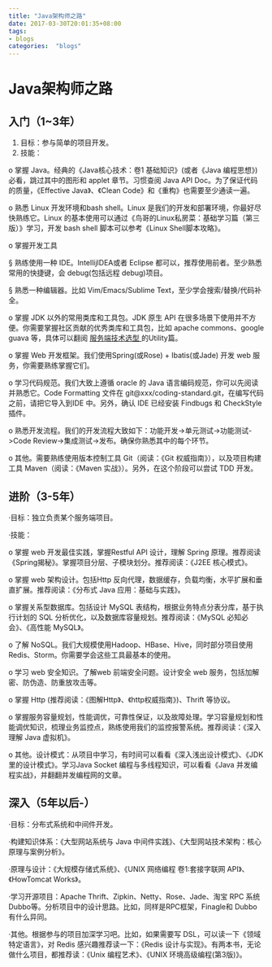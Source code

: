 ```yaml
---
title: "Java架构师之路"
date: 2017-03-30T20:01:35+08:00
tags:
- blogs
categories:  "blogs" 
---
```

# Java架构师之路

## 入门（1~3年）

1. 目标：参与简单的项目开发。
2. 技能：

o   掌握 Java。经典的《Java核心技术：卷1 基础知识》(或者《Java 编程思想》)必看，跳过其中的图形和 applet 章节。习惯查阅 Java API Doc。为了保证代码的质量，《Effective Java》、《Clean Code》和《重构》也需要至少通读一遍。

o   熟悉 Linux 开发环境和bash shell。Linux 是我们的开发和部署环境，你最好尽快熟练它。Linux 的基本使用可以通过《鸟哥的Linux私房菜：基础学习篇（第三版）》学习，开发 bash shell 脚本可以参考《Linux Shell脚本攻略》。

o   掌握开发工具

§ 熟练使用一种 IDE。IntellijIDEA或者 Eclipse 都可以，推荐使用前者。至少熟悉常用的快捷键，会 debug(包括远程 debug)项目。

§ 熟悉一种编辑器。比如 Vim/Emacs/Sublime Text，至少学会搜索/替换/代码补全。

o   掌握 JDK 以外的常用类库和工具包。JDK 原生 API 在很多场景下使用并不方便。你需要掌握社区贡献的优秀类库和工具包，比如 apache commons、google guava 等，具体可以翻阅 [服务端技术选型 ](https://link.zhihu.com/?target=http%3A//xielong.me/2015/04/17/%25E6%259C%258D%25E5%258A%25A1%25E7%25AB%25AF%25E6%258A%2580%25E6%259C%25AF%25E9%2580%2589%25E5%259E%258B/)的Utility篇。

o   掌握 Web 开发框架。我们使用Spring(或Rose) + Ibatis(或Jade) 开发 web 服务，你需要熟练掌握它们。

o   学习代码规范。我们大致上遵循 oracle 的 Java 语言编码规范，你可以先阅读并熟悉它。Code Formatting 文件在 git@xxx/coding-standard.git，在编写代码之前，请把它导入到IDE 中。另外，确认 IDE 已经安装 Findbugs 和 CheckStyle 插件。

o   熟悉开发流程。我们的开发流程大致如下：功能开发->单元测试->功能测试->Code Review->集成测试->发布。确保你熟悉其中的每个环节。

o   其他。需要熟练使用版本控制工具 Git（阅读：《Git 权威指南》），以及项目构建工具 Maven（阅读：《Maven 实战》）。另外，在这个阶段可以尝试 TDD 开发。

## 进阶（3-5年）

·目标：独立负责某个服务端项目。

·技能：

o   掌握 web 开发最佳实践，掌握Restful API 设计，理解 Spring 原理。推荐阅读《Spring揭秘》。掌握项目分层、子模块划分。推荐阅读：《J2EE 核心模式》。

o   掌握 web 架构设计。包括Http 反向代理，数据缓存，负载均衡，水平扩展和垂直扩展。推荐阅读：《分布式 Java 应用：基础与实践》。

o   掌握关系型数据库。包括设计 MySQL 表结构，根据业务特点分表分库，基于执行计划的 SQL 分析优化，以及数据库容量规划。推荐阅读：《MySQL 必知必会》、《高性能 MySQL》。

o   了解 NoSQL。我们大规模使用Hadoop、HBase、Hive，同时部分项目使用 Redis、Storm。你需要学会这些工具最基本的使用。

o   学习 web 安全知识。了解web 前端安全问题。设计安全 web 服务，包括加解密、防伪造、防重放攻击等。

o   掌握 Http (推荐阅读：《图解Http》、《http权威指南》)、Thrift 等协议。

o   掌握服务容量规划，性能调优，可靠性保证，以及故障处理。学习容量规划和性能调优知识，梳理业务监控点，熟练使用我们的监控报警系统。推荐阅读：《深入理解 Java 虚拟机》。

o   其他。设计模式：从项目中学习，有时间可以看看《深入浅出设计模式》、《JDK 里的设计模式》。学习Java Socket 编程与多线程知识，可以看看《Java 并发编程实战》，并翻翻并发编程网的文章。

## 深入（5年以后-）

·目标：分布式系统和中间件开发。

·构建知识体系：《大型网站系统与 Java 中间件实践》、《大型网站技术架构：核心原理与案例分析》。

·原理与设计：《大规模存储式系统》、《UNIX 网络编程 卷1:套接字联网 API》、《HowTomcat Works》。

·学习开源项目：Apache Thrift、Zipkin、Netty、Rose、Jade、淘宝 RPC 系统 Dubbo等。分析项目中的设计思路。比如，同样是RPC框架，Finagle和 Dubbo 有什么异同。

·其他。根据参与的项目加深学习吧。比如，如果需要写 DSL，可以读一下《领域特定语言》，对 Redis 感兴趣推荐读一下：《Redis 设计与实现》。有两本书，无论做什么项目，都推荐读：《Unix 编程艺术》、《UNIX 环境高级编程(第3版)》。

 